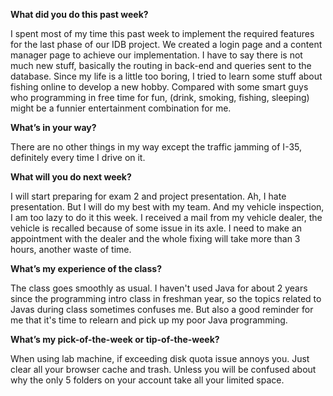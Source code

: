 **What did you do this past week?**

I spent most of my time this past week to implement the required features for the last phase of our IDB project. We created a login page and a content manager page to achieve our implementation. I have to say there is not much new stuff, basically the routing in back-end and queries sent to the database. Since my life is a little too boring, I tried to learn some stuff about fishing online to develop a new hobby. Compared with some smart guys who programming in free time for fun, (drink, smoking, fishing, sleeping) might be a funnier entertainment combination for me. 

**What’s in your way?**

There are no other things in my way except the traffic jamming of I-35, definitely every time I drive on it. 

**What will you do next week?**
 
I will start preparing for exam 2 and project presentation. Ah, I hate presentation. But I will do my best with my team. And my vehicle inspection, I am too lazy to do it this week. I received a mail from my vehicle dealer, the vehicle is recalled because of some issue in its axle. I need to make an appointment with the dealer and the whole fixing will take more than 3 hours, another waste of time. 

**What’s my experience of the class?**

The class goes smoothly as usual. I haven't used Java for about 2 years since the programming intro class in freshman year, so the topics related to Javas during class sometimes confuses me. But also a good reminder for me that it's time to relearn and pick up my poor Java programming. 

**What’s my pick-of-the-week or tip-of-the-week?**

When using lab machine, if exceeding disk quota issue annoys you. Just clear all your browser cache and trash. Unless you will be confused about why the only 5 folders on your account take all your limited space. 